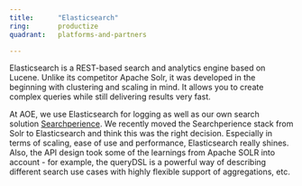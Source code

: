 ```yaml
---
title:      "Elasticsearch"
ring:       productize
quadrant:   platforms-and-partners

---
```

Elasticsearch is a REST-based search and analytics engine based on Lucene. Unlike its competitor Apache Solr, it was developed in the beginning with clustering and scaling in mind. It allows you to create complex queries while still delivering results very fast.

At AOE, we use Elasticsearch for logging as well as our own search solution [Searchperience](http://www.searchperience.com/). We recently moved the Searchperience stack from Solr to Elasticsearch and think this was the right decision. Especially in terms of scaling, ease of use and performance, Elasticsearch really shines. Also, the API design took some of the learnings from Apache SOLR into account - for example, the queryDSL is a powerful way of describing different search use cases with highly flexible support of aggregations, etc.
